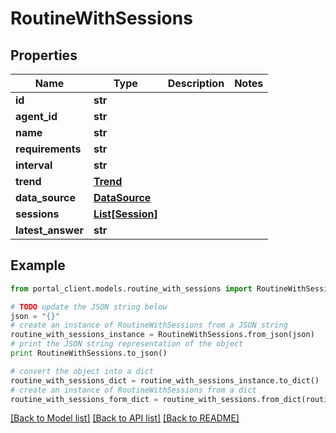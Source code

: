 # RoutineWithSessions


## Properties
Name | Type | Description | Notes
------------ | ------------- | ------------- | -------------
**id** | **str** |  | 
**agent_id** | **str** |  | 
**name** | **str** |  | 
**requirements** | **str** |  | 
**interval** | **str** |  | 
**trend** | [**Trend**](Trend.md) |  | 
**data_source** | [**DataSource**](DataSource.md) |  | 
**sessions** | [**List[Session]**](Session.md) |  | 
**latest_answer** | **str** |  | 

## Example

```python
from portal_client.models.routine_with_sessions import RoutineWithSessions

# TODO update the JSON string below
json = "{}"
# create an instance of RoutineWithSessions from a JSON string
routine_with_sessions_instance = RoutineWithSessions.from_json(json)
# print the JSON string representation of the object
print RoutineWithSessions.to_json()

# convert the object into a dict
routine_with_sessions_dict = routine_with_sessions_instance.to_dict()
# create an instance of RoutineWithSessions from a dict
routine_with_sessions_form_dict = routine_with_sessions.from_dict(routine_with_sessions_dict)
```
[[Back to Model list]](../README.md#documentation-for-models) [[Back to API list]](../README.md#documentation-for-api-endpoints) [[Back to README]](../README.md)


